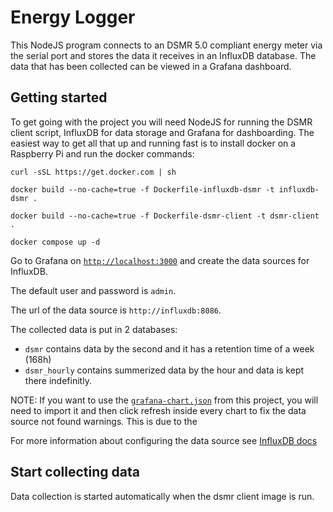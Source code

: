# Energy Logger

This NodeJS program connects to an DSMR 5.0 compliant energy meter via the serial port and stores the data it receives in an InfluxDB database. 
The data that has been collected can be viewed in a Grafana dashboard.

## Getting started
To get going with the project you will need NodeJS for running the DSMR client script, InfluxDB for data storage and Grafana for dashboarding.
The easiest way to get all that up and running fast is to install docker on a Raspberry Pi and run the docker commands:

```curl -sSL https://get.docker.com | sh```

```docker build --no-cache=true -f Dockerfile-influxdb-dsmr -t influxdb-dsmr .```

```docker build --no-cache=true -f Dockerfile-dsmr-client -t dsmr-client .```

```docker compose up -d```

Go to Grafana on [`http://localhost:3000`](`http://localhost:3000`) and create the data sources for InfluxDB.

The default user and password is `admin`.

The url of the data source is `http://influxdb:8086`. 

The collected data is put in 2 databases:
- `dsmr` contains data by the second and it has a retention time of a week (168h)
- `dsmr_hourly` contains summerized data by the hour and data is kept there indefinitly.

NOTE: If you want to use the [`grafana-chart.json`](./grafana-chart.json) from this project, you will need to import it and then click refresh inside every chart to fix the data source not found warnings. This is due to the 

For more information about configuring the data source see [InfluxDB docs](https://docs.influxdata.com/influxdb/v1.8/tools/grafana/)

## Start collecting data
Data collection is started automatically when the dsmr client image is run.
